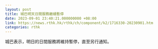 ```yaml
---
layout: post
title: 城巴明天日間服務繼續暫停
date: 2023-09-01 23:40:21.000000000 +08:00
link: https://news.rthk.hk/rthk/ch/component/k2/1716330-20230901.htm
categories: rthk
---
```


城巴表示，明日的日間服務將維持暫停，直至另行通知。
